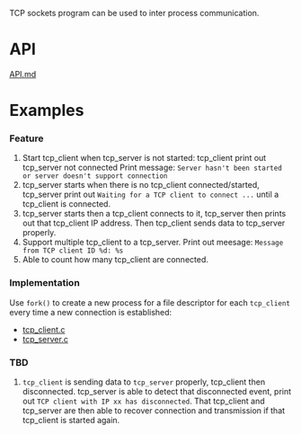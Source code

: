 TCP sockets program can be used to inter process communication.

# API

[API.md](API.md)

# Examples

### Feature

1. Start tcp_client when tcp_server is not started: tcp_client print out tcp_server not connected
Print message: ``Server hasn't been started or server doesn't support connection``
2. tcp_server starts when there is no tcp_client connected/started, tcp_server print out ``Waiting for a TCP client to connect ...`` until a tcp_client is connected.
3. tcp_server starts then a tcp_client connects to it, tcp_server then prints out that tcp_client IP address. Then tcp_client sends data to tcp_server properly.
4. Support multiple tcp_client to a tcp_server. Print out meesage: ``Message from TCP client ID %d: %s``
5. Able to count how many tcp_client are connected.

### Implementation

Use ``fork()`` to create a new process for a file descriptor for each ``tcp_client`` every time a new connection is established:

* [tcp_client.c](tcp_client.c)
* [tcp_server.c](tcp_server.c)

### TBD

1. ``tcp_client`` is sending data to ``tcp_server`` properly, tcp_client then disconnected. tcp_server is able to detect that disconnected event, print out ``TCP client with IP xx has disconnected``. That tcp_client and tcp_server are then able to recover connection and transmission if that tcp_client is started again.
